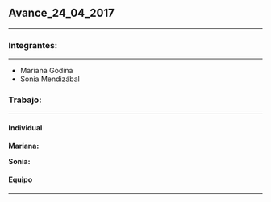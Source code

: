 ## Avance_24_04_2017

---

### Integrantes:

---

- Mariana Godina
- Sonia Mendizábal

### Trabajo:

---

#### Individual


**Mariana:**

**Sonia:** 

#### Equipo


---